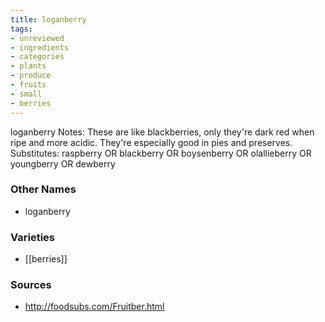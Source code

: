 ```yaml
---
title: loganberry
tags:
- unreviewed
- ingredients
- categories
- plants
- produce
- fruits
- small
- berries
---
```

loganberry Notes: These are like blackberries, only they're dark red when ripe and more acidic. They're especially good in pies and preserves. Substitutes: raspberry OR blackberry OR boysenberry OR olallieberry OR youngberry OR dewberry

### Other Names

* loganberry

### Varieties

* [[berries]]

### Sources
* http://foodsubs.com/Fruitber.html
